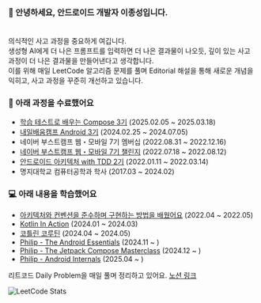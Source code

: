 ### 👋 안녕하세요, 안드로이드 개발자 이종성입니다.</br></br>

의식적인 사고 과정을 중요하게 여깁니다.</br>
생성형 AI에게 더 나은 프롬프트를 입력하면 더 나은 결과물이 나오듯, 깊이 있는 사고 과정이 더 나은 결과물을 만들어낸다고 생각합니다.</br>
이를 위해 매일 LeetCode 알고리즘 문제를 풀며 Editorial 해설을 통해 새로운 개념을 익히고, 사고 과정을 꾸준히 개선하고 있습니다. </br>


### 🌱 아래 과정을 수료했어요
+ [학습 테스트로 배우는 Compose 3기](https://edu.nextstep.camp/c/7OfwiPCo) (2025.02.05 ~ 2025.03.18)</br>
+ [내일배움캠프 Android 3기](https://nbcamp.spartacodingclub.kr/android) (2024.02.25 ~ 2024.07.05)
+ 네이버 부스트캠프 웹・모바일 7기 멤버십 (2022.08.31 ~ 2022.12.16)</br>
+ [네이버 부스트캠프 웹・모바일 7기 챌린지](https://boostcamp.connect.or.kr/) (2022.07.18 ~ 2022.08.12)</br>
+ [안드로이드 아키텍처 with TDD 2기](https://edu.nextstep.camp/c/QT9zj8KN) (2022.01.11 ~ 2022.03.14)</br>
+ 명지대학교 컴퓨터공학과 학사 (2017.03 ~ 2024.02)</br>


### 💻 아래 내용을 학습했어요
+ [아키텍처와 컨벤션을 준수하며 구현하는 방법을 배웠어요](https://github.com/DoTheBestMayB/UpbitAPI/pulls?q=is%3Apr+is%3Aclosed) (2022.04 ~ 2022.05) </br>
+ [Kotlin In Action](https://dodobest.notion.site/Kotlin-In-Action-97bde5492028434a870ba68ae656fd16) (2024.01 ~ 2024.03) </br>
+ [코틀린 코루틴](https://dodobest.notion.site/03ca03fed5784eacb9888c148e5e9619) (2024.04 ~ 2024.05) </br>
+ [Philip - The Android Essentials](https://github.com/DoTheBestMayB/DoRun) (2024.11 ~ ) </br>
+ [Philip - The Jetpack Compose Masterclass](https://github.com/DoTheBestMayB/ComposeStudy) (2024.12 ~ ) </br>
+ [Philip - Android Internals](https://github.com/DoTheBestMayB/Android-Internals) (2025.04 ~ ) </br>

리트코드 Daily Problem을 매일 풀며 정리하고 있어요. [노션 링크](https://dodobest.notion.site/Leetcode-19d27309f3b78056a0b2dba3d9800796)

![LeetCode Stats](https://leetcard.jacoblin.cool/DoTheBestMayb?theme=light&font=Marcellus%20SC&ext=heatmap)

<!--
**DoTheBestMayB/DoTheBestMayB** is a ✨ _special_ ✨ repository because its `README.md` (this file) appears on your GitHub profile.

Here are some ideas to get you started:

- 🔭 I’m currently working on ...
- 🌱 I’m currently learning ...
- 👯 I’m looking to collaborate on ...
- 🤔 I’m looking for help with ...
- 💬 Ask me about ...
- 📫 How to reach me: ...
- 😄 Pronouns: ...
- ⚡ Fun fact: ...
-->

